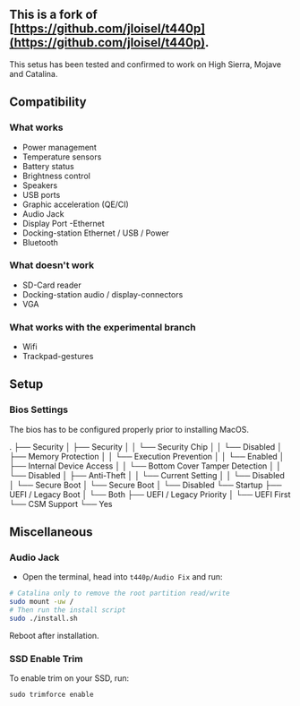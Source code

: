 ## This is a fork of [https://github.com/jloisel/t440p](https://github.com/jloisel/t440p).

This setus has been tested and confirmed to work on High Sierra, Mojave and Catalina.

## Compatibility

### What works

- Power management
- Temperature sensors
- Battery status
- Brightness control
- Speakers
- USB ports
- Graphic acceleration (QE/CI)
- Audio Jack
- Display Port
-Ethernet
- Docking-station Ethernet / USB / Power
- Bluetooth

### What doesn't work

- SD-Card reader
- Docking-station audio / display-connectors
- VGA

### What works with the experimental branch

- Wifi
- Trackpad-gestures

## Setup

### Bios Settings

The bios has to be configured properly prior to installing MacOS.

.
├── Security
│   ├── Security
│   │   └── Security Chip
│   │       └── Disabled
│   ├── Memory Protection
│   │   └── Execution Prevention
│   │       └── Enabled
│   ├── Internal Device Access
│   │   └── Bottom Cover Tamper Detection
│   │       └── Disabled
│   ├── Anti-Theft
│   │   └── Current Setting
│   │       └── Disabled
│   └── Secure Boot
│       └── Secure Boot
│           └── Disabled
└── Startup
    ├── UEFI / Legacy Boot
    │   └── Both
    ├── UEFI / Legacy Priority
    │   └── UEFI First
    └── CSM Support
        └── Yes

## Miscellaneous

### Audio Jack

- Open the terminal, head into `t440p/Audio Fix` and run:

```bash
# Catalina only to remove the root partition read/write
sudo mount -uw /
# Then run the install script
sudo ./install.sh
```

Reboot after installation. 

### SSD Enable Trim

To enable trim on your SSD, run:

```
sudo trimforce enable
```